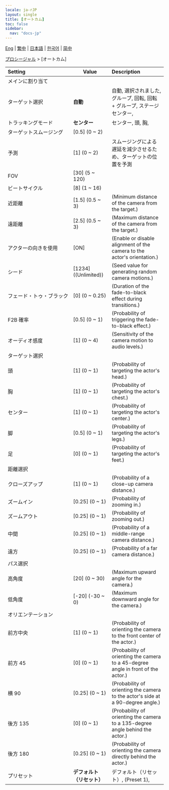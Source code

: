 ```yaml
---
locale: ja-rJP
layout: single
title: [オートカム]
toc: false
sidebar:
  nav: "docs-jp"
---
```

[Eng](/dancexr/menu/2025.4/motion/auto_cam) | [繁中](/tw/dancexr/menu/2025.4/motion/auto_cam) | [日本語](/jp/dancexr/menu/2025.4/motion/auto_cam) | [한국어](/kr/dancexr/menu/2025.4/motion/auto_cam) | [简中](/zh/dancexr/menu/2025.4/motion/auto_cam)

[プロシージャル](../menu#プロシージャル) > [オートカム]



| Setting | Value | Description |
| :--- | --- | :--- |
|<nobr>メインに割り当て</nobr>|| 
|<nobr>ターゲット選択</nobr>| **自動** | 自動, 選択されました, グループ, 回転, 回転 + グループ, ステージセンター,  |
|<nobr>トラッキングモード</nobr>| **センター** | センター, 頭, 胸,  |
|<nobr>ターゲットスムージング</nobr>| [0.5] (0 ~ 2) | 
|<nobr>予測</nobr>| [1] (0 ~ 2) | スムージングによる遅延を減少させるため、ターゲットの位置を予測
|<nobr>FOV</nobr>| [30] (5 ~ 120) | 
|<nobr>ビートサイクル</nobr>| [8] (1 ~ 16) | 
|<nobr>近距離</nobr>| [1.5] (0.5 ~ 3) | (Minimum distance of the camera from the target.)
|<nobr>遠距離</nobr>| [2.5] (0.5 ~ 3) | (Maximum distance of the camera from the target.)
|<nobr>アクターの向きを使用</nobr>| [ON] | (Enable or disable alignment of the camera to the actor's orientation.)
|<nobr>シード</nobr>| [1234] ((Unlimited)) | (Seed value for generating random camera motions.)
|<nobr>フェード・トゥ・ブラック</nobr>| [0] (0 ~ 0.25) | (Duration of the fade-to-black effect during transitions.)
|<nobr>F2B 確率</nobr>| [0.5] (0 ~ 1) | (Probability of triggering the fade-to-black effect.)
|<nobr>オーディオ感度</nobr>| [1] (0 ~ 4) | (Sensitivity of the camera motion to audio levels.)
|<nobr>ターゲット選択</nobr>|| 
|<nobr>頭</nobr>| [1] (0 ~ 1) | (Probability of targeting the actor's head.)
|<nobr>胸</nobr>| [1] (0 ~ 1) | (Probability of targeting the actor's chest.)
|<nobr>センター</nobr>| [1] (0 ~ 1) | (Probability of targeting the actor's center.)
|<nobr>脚</nobr>| [0.5] (0 ~ 1) | (Probability of targeting the actor's legs.)
|<nobr>足</nobr>| [0] (0 ~ 1) | (Probability of targeting the actor's feet.)
|<nobr>距離選択</nobr>|| 
|<nobr>クローズアップ</nobr>| [1] (0 ~ 1) | (Probability of a close-up camera distance.)
|<nobr>ズームイン</nobr>| [0.25] (0 ~ 1) | (Probability of zooming in.)
|<nobr>ズームアウト</nobr>| [0.25] (0 ~ 1) | (Probability of zooming out.)
|<nobr>中間</nobr>| [0.25] (0 ~ 1) | (Probability of a middle-range camera distance.)
|<nobr>遠方</nobr>| [0.25] (0 ~ 1) | (Probability of a far camera distance.)
|<nobr>パス選択</nobr>|| 
|<nobr>高角度</nobr>| [20] (0 ~ 30) | (Maximum upward angle for the camera.)
|<nobr>低角度</nobr>| [-20] (-30 ~ 0) | (Maximum downward angle for the camera.)
|<nobr>オリエンテーション</nobr>|| 
|<nobr>前方中央</nobr>| [1] (0 ~ 1) | (Probability of orienting the camera to the front center of the actor.)
|<nobr>前方 45</nobr>| [0] (0 ~ 1) | (Probability of orienting the camera to a 45-degree angle in front of the actor.)
|<nobr>横 90</nobr>| [0.25] (0 ~ 1) | (Probability of orienting the camera to the actor's side at a 90-degree angle.)
|<nobr>後方 135</nobr>| [0] (0 ~ 1) | (Probability of orienting the camera to a 135-degree angle behind the actor.)
|<nobr>後方 180</nobr>| [0.25] (0 ~ 1) | (Probability of orienting the camera directly behind the actor.)
|<nobr>プリセット</nobr>| **デフォルト（リセット）** | デフォルト（リセット）, (Preset 1),  |
